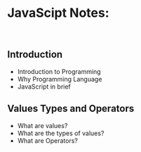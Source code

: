 # JavaScipt Notes:
<br>

## Introduction

- Introduction to Programming
- Why Programming Language
- JavaScript in brief

## Values Types and Operators

- What are values?
- What are the types of values?
- What are Operators?

 
